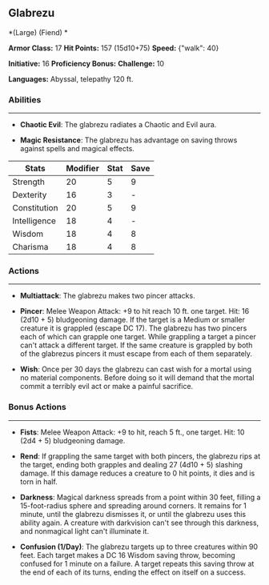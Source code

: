 ## Glabrezu
*(Large) (Fiend) *

**Armor Class:** 17
**Hit Points:** 157 (15d10+75)
**Speed:** {"walk": 40}

**Initiative:** 16
**Proficiency Bonus:**
**Challenge:** 10

**Languages:** Abyssal, telepathy 120 ft.

### Abilities
 --- 
- **Chaotic Evil**: The glabrezu radiates a Chaotic and Evil aura.

- **Magic Resistance**: The glabrezu has advantage on saving throws against spells and magical effects.



| Stats | Modifier | Stat | Save
| ---- | ---- | ---- | ---- |
| Strength | 20 | 5 | 9 |
| Dexterity | 16 | 3 | - |
| Constitution | 20 | 5 | 9 |
| Intelligence | 18 | 4 | - |
| Wisdom | 18 | 4 | 8 |
| Charisma | 18 | 4 | 8 |

### Actions
 --- 
- **Multiattack**: The glabrezu makes two pincer attacks.

- **Pincer**: Melee Weapon Attack: +9 to hit  reach 10 ft.  one target. Hit: 16 (2d10 + 5) bludgeoning damage. If the target is a Medium or smaller creature  it is grappled (escape DC 17). The glabrezu has two pincers  each of which can grapple one target. While grappling a target  a pincer can't attack a different target. If the same creature is grappled by both of the glabrezus pincers  it must escape from each of them separately.

- **Wish**: Once per 30 days  the glabrezu can cast wish for a mortal  using no material components. Before doing so  it will demand that the mortal commit a terribly evil act or make a painful sacrifice.

### Bonus Actions
 --- 
- **Fists**: Melee Weapon Attack: +9 to hit, reach 5 ft., one target. Hit: 10 (2d4 + 5) bludgeoning damage.

- **Rend**: If grappling the same target with both pincers, the glabrezu rips at the target, ending both grapples and dealing 27 (4d10 + 5) slashing damage. If this damage reduces a creature to 0 hit points, it dies and is torn in half.

- **Darkness**: Magical darkness spreads from a point within 30 feet, filling a 15-foot-radius sphere and spreading around corners. It remains for 1 minute, until the glabrezu dismisses it, or until the glabrezu uses this ability again. A creature with darkvision can't see through this darkness, and nonmagical light can't illuminate it.

- **Confusion (1/Day)**: The glabrezu targets up to three creatures within 90 feet. Each target makes a DC 16 Wisdom saving throw, becoming confused for 1 minute on a failure. A target repeats this saving throw at the end of each of its turns, ending the effect on itself on a success.

